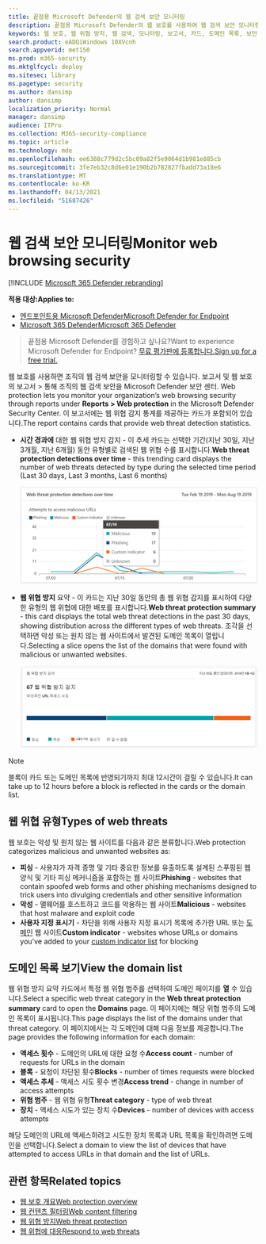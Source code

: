 ```yaml
---
title: 끝점용 Microsoft Defender의 웹 검색 보안 모니터링
description: 끝점용 Microsoft Defender의 웹 보호를 사용하여 웹 검색 보안 모니터링
keywords: 웹 보호, 웹 위협 방지, 웹 검색, 모니터링, 보고서, 카드, 도메인 목록, 보안, 피싱, 맬웨어, 악용, 웹 사이트, 네트워크 보호, Edge, Internet Explorer, Chrome, Firefox, 웹 브라우저
search.product: eADQiWindows 10XVcnh
search.appverid: met150
ms.prod: m365-security
ms.mktglfcycl: deploy
ms.sitesec: library
ms.pagetype: security
ms.author: dansimp
author: dansimp
localization_priority: Normal
manager: dansimp
audience: ITPro
ms.collection: M365-security-compliance
ms.topic: article
ms.technology: mde
ms.openlocfilehash: ee6388c779d2c5bc09a82f5e9064d1b981e885cb
ms.sourcegitcommit: 3fe7eb32c8d6e01e190b2b782827fbadd73a18e6
ms.translationtype: MT
ms.contentlocale: ko-KR
ms.lasthandoff: 04/13/2021
ms.locfileid: "51687426"
---
```

# <a name="monitor-web-browsing-security"></a><span data-ttu-id="bb493-104">웹 검색 보안 모니터링</span><span class="sxs-lookup"><span data-stu-id="bb493-104">Monitor web browsing security</span></span>

[!INCLUDE [Microsoft 365 Defender rebranding](../../includes/microsoft-defender.md)]

<span data-ttu-id="bb493-105">**적용 대상:**</span><span class="sxs-lookup"><span data-stu-id="bb493-105">**Applies to:**</span></span>
- [<span data-ttu-id="bb493-106">엔드포인트용 Microsoft Defender</span><span class="sxs-lookup"><span data-stu-id="bb493-106">Microsoft Defender for Endpoint</span></span>](https://go.microsoft.com/fwlink/p/?linkid=2154037)
- [<span data-ttu-id="bb493-107">Microsoft 365 Defender</span><span class="sxs-lookup"><span data-stu-id="bb493-107">Microsoft 365 Defender</span></span>](https://go.microsoft.com/fwlink/?linkid=2118804)

><span data-ttu-id="bb493-108">끝점용 Microsoft Defender를 경험하고 싶나요?</span><span class="sxs-lookup"><span data-stu-id="bb493-108">Want to experience Microsoft Defender for Endpoint?</span></span> [<span data-ttu-id="bb493-109">무료 평가판에 등록합니다.</span><span class="sxs-lookup"><span data-stu-id="bb493-109">Sign up for a free trial.</span></span>](https://www.microsoft.com/microsoft-365/windows/microsoft-defender-atp?ocid=docs-wdatp-main-abovefoldlink&rtc=1)

<span data-ttu-id="bb493-110">웹 보호를 사용하면 조직의 웹 검색 보안을 모니터링할 수 있습니다. 보고서 및 웹 보호의 보고서 > 통해 조직의 웹 검색 보안을 Microsoft Defender 보안 센터. </span><span class="sxs-lookup"><span data-stu-id="bb493-110">Web protection lets you monitor your organization’s web browsing security through reports under **Reports > Web protection** in the Microsoft Defender Security Center.</span></span> <span data-ttu-id="bb493-111">이 보고서에는 웹 위협 감지 통계를 제공하는 카드가 포함되어 있습니다.</span><span class="sxs-lookup"><span data-stu-id="bb493-111">The report contains cards that provide web threat detection statistics.</span></span>

- <span data-ttu-id="bb493-112">**시간 경과에** 대한 웹 위협 방지 감지 - 이 추세 카드는 선택한 기간(지난 30일, 지난 3개월, 지난 6개월) 동안 유형별로 검색된 웹 위협 수를 표시합니다.</span><span class="sxs-lookup"><span data-stu-id="bb493-112">**Web threat protection detections over time** - this trending card displays the number of web threats detected by type during the selected time period (Last 30 days, Last 3 months, Last 6 months)</span></span>
 
    ![시간이 지날 때 웹 위협 방지 감지를 보여주는 카드 이미지](images/wtp-blocks-over-time.png)

- <span data-ttu-id="bb493-114">**웹 위협 방지** 요약 - 이 카드는 지난 30일 동안의 총 웹 위협 감지를 표시하여 다양한 유형의 웹 위협에 대한 배포를 표시합니다.</span><span class="sxs-lookup"><span data-stu-id="bb493-114">**Web threat protection summary** - this card displays the total web threat detections in the past 30 days, showing distribution across the different types of web threats.</span></span> <span data-ttu-id="bb493-115">조각을 선택하면 악성 또는 원치 않는 웹 사이트에서 발견된 도메인 목록이 열립니다.</span><span class="sxs-lookup"><span data-stu-id="bb493-115">Selecting a slice opens the list of the domains that were found with malicious or unwanted websites.</span></span>

    ![웹 위협 방지 요약을 보여주는 카드 이미지](images/wtp-summary.png)

>[!Note]
><span data-ttu-id="bb493-117">블록이 카드 또는 도메인 목록에 반영되기까지 최대 12시간이 걸릴 수 있습니다.</span><span class="sxs-lookup"><span data-stu-id="bb493-117">It can take up to 12 hours before a block is reflected in the cards or the domain list.</span></span>

## <a name="types-of-web-threats"></a><span data-ttu-id="bb493-118">웹 위협 유형</span><span class="sxs-lookup"><span data-stu-id="bb493-118">Types of web threats</span></span>

<span data-ttu-id="bb493-119">웹 보호는 악성 및 원치 않는 웹 사이트를 다음과 같은 분류합니다.</span><span class="sxs-lookup"><span data-stu-id="bb493-119">Web protection categorizes malicious and unwanted websites as:</span></span>

- <span data-ttu-id="bb493-120">**피싱** - 사용자가 자격 증명 및 기타 중요한 정보를 유출하도록 설계된 스푸핑된 웹 양식 및 기타 피싱 메커니즘을 포함하는 웹 사이트</span><span class="sxs-lookup"><span data-stu-id="bb493-120">**Phishing** - websites that contain spoofed web forms and other phishing mechanisms designed to trick users into divulging credentials and other sensitive information</span></span>
- <span data-ttu-id="bb493-121">**악성** - 맬웨어를 호스트하고 코드를 악용하는 웹 사이트</span><span class="sxs-lookup"><span data-stu-id="bb493-121">**Malicious** - websites that host malware and exploit code</span></span>
- <span data-ttu-id="bb493-122">**사용자 지정 표시기** - 차단을 위해 사용자 지정 표시기 목록에 추가한 URL 또는 [도메인](manage-indicators.md) 웹 사이트</span><span class="sxs-lookup"><span data-stu-id="bb493-122">**Custom indicator** - websites whose URLs or domains you've added to your [custom indicator list](manage-indicators.md) for blocking</span></span>

## <a name="view-the-domain-list"></a><span data-ttu-id="bb493-123">도메인 목록 보기</span><span class="sxs-lookup"><span data-stu-id="bb493-123">View the domain list</span></span>

<span data-ttu-id="bb493-124">웹 위협 방지 요약  카드에서 특정 웹 위협 범주를 선택하여 도메인 페이지를 **열** 수 있습니다.</span><span class="sxs-lookup"><span data-stu-id="bb493-124">Select a specific web threat category in the **Web threat protection summary** card to open the **Domains** page.</span></span> <span data-ttu-id="bb493-125">이 페이지에는 해당 위협 범주의 도메인 목록이 표시됩니다.</span><span class="sxs-lookup"><span data-stu-id="bb493-125">This page displays the list of the domains under that threat category.</span></span> <span data-ttu-id="bb493-126">이 페이지에서는 각 도메인에 대해 다음 정보를 제공합니다.</span><span class="sxs-lookup"><span data-stu-id="bb493-126">The page provides the following information for each domain:</span></span>

- <span data-ttu-id="bb493-127">**액세스 횟수** - 도메인의 URL에 대한 요청 수</span><span class="sxs-lookup"><span data-stu-id="bb493-127">**Access count** - number of requests for URLs in the domain</span></span>
- <span data-ttu-id="bb493-128">**블록** - 요청이 차단된 횟수</span><span class="sxs-lookup"><span data-stu-id="bb493-128">**Blocks** - number of times requests were blocked</span></span>
- <span data-ttu-id="bb493-129">**액세스 추세** - 액세스 시도 횟수 변경</span><span class="sxs-lookup"><span data-stu-id="bb493-129">**Access trend** - change in number of access attempts</span></span>
- <span data-ttu-id="bb493-130">**위협 범주** - 웹 위협 유형</span><span class="sxs-lookup"><span data-stu-id="bb493-130">**Threat category** - type of web threat</span></span>
- <span data-ttu-id="bb493-131">**장치** - 액세스 시도가 있는 장치 수</span><span class="sxs-lookup"><span data-stu-id="bb493-131">**Devices** - number of devices with access attempts</span></span>

<span data-ttu-id="bb493-132">해당 도메인의 URL에 액세스하려고 시도한 장치 목록과 URL 목록을 확인하려면 도메인을 선택합니다.</span><span class="sxs-lookup"><span data-stu-id="bb493-132">Select a domain to view the list of devices that have attempted to access URLs in that domain and the list of URLs.</span></span>

## <a name="related-topics"></a><span data-ttu-id="bb493-133">관련 항목</span><span class="sxs-lookup"><span data-stu-id="bb493-133">Related topics</span></span>

- [<span data-ttu-id="bb493-134">웹 보호 개요</span><span class="sxs-lookup"><span data-stu-id="bb493-134">Web protection overview</span></span>](web-protection-overview.md)
- [<span data-ttu-id="bb493-135">웹 컨텐츠 필터링</span><span class="sxs-lookup"><span data-stu-id="bb493-135">Web content filtering</span></span>](web-content-filtering.md)
- [<span data-ttu-id="bb493-136">웹 위협 방지</span><span class="sxs-lookup"><span data-stu-id="bb493-136">Web threat protection</span></span>](web-threat-protection.md)
- [<span data-ttu-id="bb493-137">웹 위협에 대응</span><span class="sxs-lookup"><span data-stu-id="bb493-137">Respond to web threats</span></span>](web-protection-response.md)
